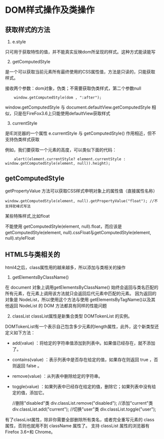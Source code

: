 # DOM样式操作及类操作

## 获取样式的方法
 1. e.style

  只可用于获取特性的值，并不能真实反映dom所呈现的样式。这种方式能读能写

 2. getComputedStyle  

 是一个可以获取当前元素所有最终使用的CSS属性值，方法是只读的，只能获取样式。

   接收两个参数：dom对象，伪类；不需要获取伪类样式，第二个参数null

    	window.getComputedStyle(dom , ":after");

   window.getComputedStyle 与 document.defaultView.getComputedStyle 相似，只是在FireFox3.6上只能使用defaultView获取样式

 3. currentStyle

 是IE浏览器的一个属性 e.currentStyle 与 getComputedStyle() 作用相近，但不支持伪类样式获取

 例如，我们要获取一个元素的高度，可以类似下面的代码：

        alert((element.currentStyle? element.currentStyle : window.getComputedStyle(element, null)).height);


## getComputedStyle
   getPropertyValue 方法可以获取CSS样式申明对象上的属性值（直接属性名称）

    window.getComputedStyle(element, null).getPropertyValue("float"); //不支持驼峰式写法

某些特殊样式,比如float

   不能使用 getComputedStyle(element, null).float，而应该是getComputedStyle(element, null).cssFloat与getComputedStyle(element, null).styleFloat


## HTML5与类相关的
html4之后，class属性用的越来越多，所以添加与类相关的操作

1. getElementsByClassName()

 在 document 对象上调用getElementsByClassName() 始终会返回与类名匹配的所有元素，在元素上调用该方法就只会返回后代元素中匹配的元素。
因为返回的对象是 NodeList，所以使用这个方法与使用 getElementsByTagName()以及其他返回 NodeList 的 DOM 方法都具有同样的性能问题

2. classList
 classList属性是新集合类型 DOMTokenList 的实例。

 DOMTokenList有一个表示自己包含多少元素的length属性，此外，这个新类型还定义如下方法：
 * add(value) ：将给定的字符串值添加到列表中。如果值已经存在，就不添加了。
 * contains(value) ：表示列表中是否存在给定的值，如果存在则返回 true ，否则返回 false 。
 * remove(value) ：从列表中删除给定的字符串。
 * toggle(value) ：如果列表中已经存在给定的值，删除它；如果列表中没有给定的值，添加它。

     //删除"disabled"类
     div.classList.remove("disabled");
     //添加"current"类
     div.classList.add("current");
     //切换"user"类
     div.classList.toggle("user");

有了classList属性，除非你需要全部删除所有类名，或者完全重写元素的 class 属性，否则也就用不到 className 属性了。
支持 classList 属性的浏览器有 Firefox 3.6+和 Chrome。
